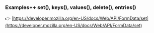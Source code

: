 ### Examples++ set(), keys(), values(), delete(), entries()   

👉 [https://developer.mozilla.org/en-US/docs/Web/API/FormData/set](https://developer.mozilla.org/en-US/docs/Web/API/FormData/set)
